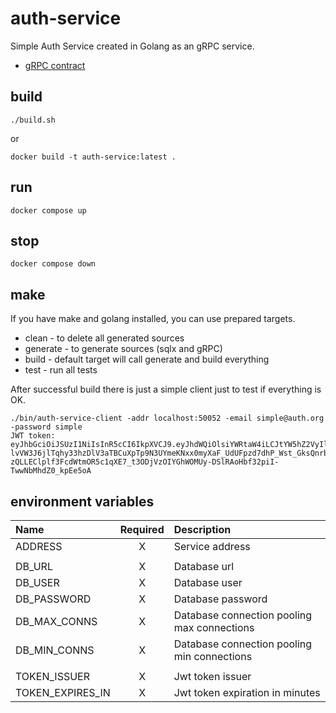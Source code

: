 # auth-service

Simple Auth Service created in Golang as an gRPC service.

- [gRPC contract](./api/authservice.proto)

## build

```shell
./build.sh
```

or

```shell
docker build -t auth-service:latest .
```

## run

```shell
docker compose up
```

## stop

```shell
docker compose down
```

## make

If you have make and golang installed, you can use prepared targets.

- clean - to delete all generated sources
- generate - to generate sources (sqlx and gRPC)
- build - default target will call generate and build everything
- test - run all tests

After successful build there is just a simple client just to test if everything is OK.

```shell
./bin/auth-service-client -addr localhost:50052 -email simple@auth.org -password simple
JWT token: eyJhbGciOiJSUzI1NiIsInR5cCI6IkpXVCJ9.eyJhdWQiOlsiYWRtaW4iLCJtYW5hZ2VyIl0sImV4cCI6MTc0Nzk0NTc0MSwiaWF0IjoxNzQ3OTM4NTQxLCJpc3MiOiJzaW1wbGUiLCJzdWIiOiIxIn0.BDU6MLsUfqHuL0N4zDD47sw4_61SAqrUOwD2OQmQQ9IhCGmhN39puF_HrY7FR8WHySUtQsfrfuZPe7S_x2KtkKhbTjxBwrJyHbvgLge6ia0xqthI1qMT1_UfxO-lvVW3J6jlTqhy33hzDlV3aTBCuXpTp9N3UYmeKNxx0myXaF_UdUFpzd7dhP_Wst_GksQnrbipZpQL0OfldGYX0RMXMpVS4QUxFEp8N8QvfJ1s6Qaa9S0Fjits3uf9DkL5rc31UjFKdFg-zQLLEClplf3FcdWtmOR5c1qXE7_t3ODjVzOIYGhWOMUy-DSlRAoHbf32piI-TwwNbMhdZ0_kpEe5oA
```

## environment variables

| Name             | Required | Description                                 |
|:-----------------|:--------:|:--------------------------------------------|
| ADDRESS          |    X     | Service address                             |
|                  |          |                                             |
| DB_URL           |    X     | Database url                                |
| DB_USER          |    X     | Database user                               |
| DB_PASSWORD      |    X     | Database password                           |
| DB_MAX_CONNS     |    X     | Database connection pooling max connections |
| DB_MIN_CONNS     |    X     | Database connection pooling min connections |
|                  |          |                                             |
| TOKEN_ISSUER     |    X     | Jwt token issuer                            |
| TOKEN_EXPIRES_IN |    X     | Jwt token expiration in minutes             |
